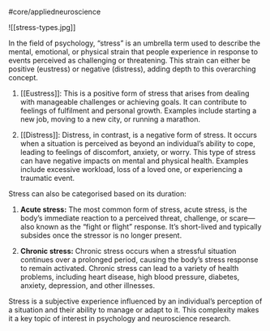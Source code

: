 #core/appliedneuroscience

![[stress-types.jpg]]

In the field of psychology, “stress” is an umbrella term used to describe the mental, emotional, or physical strain that people experience in response to events perceived as challenging or threatening. This strain can either be positive (eustress) or negative (distress), adding depth to this overarching concept.

1. [[Eustress]]: This is a positive form of stress that arises from dealing with manageable challenges or achieving goals. It can contribute to feelings of fulfilment and personal growth. Examples include starting a new job, moving to a new city, or running a marathon.

2. [[Distress]]: Distress, in contrast, is a negative form of stress. It occurs when a situation is perceived as beyond an individual’s ability to cope, leading to feelings of discomfort, anxiety, or worry. This type of stress can have negative impacts on mental and physical health. Examples include excessive workload, loss of a loved one, or experiencing a traumatic event.

Stress can also be categorised based on its duration:

1. **Acute stress:** The most common form of stress, acute stress, is the body’s immediate reaction to a perceived threat, challenge, or scare—also known as the “fight or flight” response. It’s short-lived and typically subsides once the stressor is no longer present.

2. **Chronic stress:** Chronic stress occurs when a stressful situation continues over a prolonged period, causing the body’s stress response to remain activated. Chronic stress can lead to a variety of health problems, including heart disease, high blood pressure, diabetes, anxiety, depression, and other illnesses.

Stress is a subjective experience influenced by an individual’s perception of a situation and their ability to manage or adapt to it. This complexity makes it a key topic of interest in psychology and neuroscience research.
